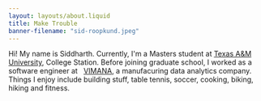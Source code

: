 ```yaml
---
layout: layouts/about.liquid
title: Make Trouble
banner-filename: "sid-roopkund.jpeg" 
---
```


Hi! My name is Siddharth. Currently, I'm a Masters student
at <a href="https://engineering.tamu.edu/cse/index.html">Texas A&M University</a>, College Station. Before joining graduate
school, I worked as a software engineer at &nbsp;
<a href="https://govimana.com/">VIMANA</a>, a manufacuring data analytics
company. Things I enjoy include building stuff, table
tennis, soccer, cooking, biking, hiking and fitness.


